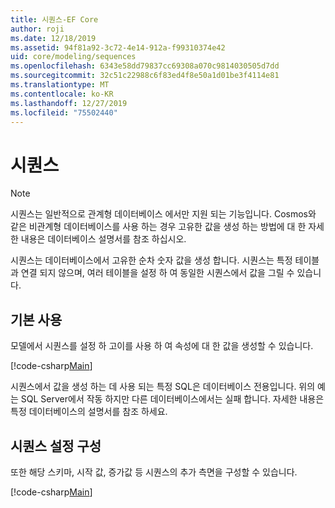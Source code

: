 ```yaml
---
title: 시퀀스-EF Core
author: roji
ms.date: 12/18/2019
ms.assetid: 94f81a92-3c72-4e14-912a-f99310374e42
uid: core/modeling/sequences
ms.openlocfilehash: 6343e58dd79837cc69308a070c9814030505d7dd
ms.sourcegitcommit: 32c51c22988c6f83ed4f8e50a1d01be3f4114e81
ms.translationtype: MT
ms.contentlocale: ko-KR
ms.lasthandoff: 12/27/2019
ms.locfileid: "75502440"
---
```

# <a name="sequences"></a>시퀀스

> [!NOTE]  
> 시퀀스는 일반적으로 관계형 데이터베이스 에서만 지원 되는 기능입니다. Cosmos와 같은 비관계형 데이터베이스를 사용 하는 경우 고유한 값을 생성 하는 방법에 대 한 자세한 내용은 데이터베이스 설명서를 참조 하십시오.

시퀀스는 데이터베이스에서 고유한 순차 숫자 값을 생성 합니다. 시퀀스는 특정 테이블과 연결 되지 않으며, 여러 테이블을 설정 하 여 동일한 시퀀스에서 값을 그릴 수 있습니다.

## <a name="basic-usage"></a>기본 사용

모델에서 시퀀스를 설정 하 고이를 사용 하 여 속성에 대 한 값을 생성할 수 있습니다.

[!code-csharp[Main](../../../samples/core/Modeling/FluentAPI/Sequence.cs?name=Sequence&highlight=3,7)]

시퀀스에서 값을 생성 하는 데 사용 되는 특정 SQL은 데이터베이스 전용입니다. 위의 예는 SQL Server에서 작동 하지만 다른 데이터베이스에서는 실패 합니다. 자세한 내용은 특정 데이터베이스의 설명서를 참조 하세요.

## <a name="configuring-sequence-settings"></a>시퀀스 설정 구성

또한 해당 스키마, 시작 값, 증가값 등 시퀀스의 추가 측면을 구성할 수 있습니다.

[!code-csharp[Main](../../../samples/core/Modeling/FluentAPI/SequenceConfiguration.cs?name=SequenceConfiguration&highlight=3-5)]
